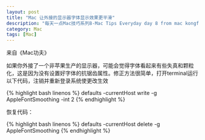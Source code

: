 ```yaml
---
layout: post
title: "Mac 让外接的显示器字体显示效果更平滑"
description: "每天一点Mac技巧系列8-Mac Tips Everyday day 8 from mac kongfu"
category: Mac
tags: [Mac]
---
```


来自《Mac功夫》

如果你外接了一个非苹果生产的显示器，可能会觉得字体看起来有些失真和颗粒化，这是因为没有设置好字体的抗锯齿属性。修正方法很简单，打开terminal运行以下代码，注销并重新登录系统使更改生效

{% highlight bash linenos %}
	defaults -currentHost write -g AppleFontSmoothing -int 2
{% endhighlight %}

恢复代码：

{% highlight bash linenos %}
	defaults -currentHost delete -g AppleFontSmoothing
{% endhighlight %}
